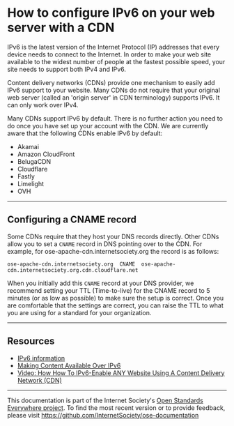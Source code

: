 # How to configure IPv6 on your web server with a CDN

IPv6 is the latest version of the Internet Protocol (IP) addresses that every device needs to connect to the Internet. In order to make your web site available to the widest number of people at the fastest possible speed, your site needs to support both IPv4 and IPv6.

Content delivery networks (CDNs) provide one mechanism to easily add IPv6 support to your website. Many CDNs do not require that your original web server (called an 'origin server' in CDN terminology) supports IPv6. It can only work over IPv4.

Many CDNs support IPv6 by default. There is no further action you need to do once you have set up your account with the CDN. We are currently aware that the following CDNs enable IPv6 by default:

* Akamai
* Amazon CloudFront
* BelugaCDN
* Cloudflare
* Fastly
* Limelight
* OVH

--------

## Configuring a CNAME record

Some CDNs require that they host your DNS records directly. Other CDNs allow you to set a `CNAME` record in DNS pointing over to the CDN. For example, for ose-apache-cdn.internetsociety.org the record is as follows:
 
```
ose-apache-cdn.internetsociety.org  CNAME  ose-apache-cdn.internetsociety.org.cdn.cloudflare.net
```

When you initially add this `CNAME` record at your DNS provider, we recommend setting your TTL (Time-to-live) for the CNAME record to 5 minutes (or as low as possible) to make sure the setup is correct. Once you are comfortable that the settings are correct, you can raise the TTL to what you are using for a standard for your organization.

--------

## Resources

* [IPv6 information](https://www.internetsociety.org/deploy360/ipv6/)
* [Making Content Available Over IPv6](https://www.internetsociety.org/resources/deploy360/2013/making-content-available-over-ipv6/)
* [Video: How How To IPv6-Enable ANY Website Using A Content Delivery Network (CDN)](https://www.internetsociety.org/blog/2012/05/video-how-to-ipv6-enable-any-website-using-a-cdn/)
--------


This documentation is part of the Internet Society's [Open Standards Everywhere project](https://www.internetsociety.org/ose/).
To find the most recent version or to provide feedback, please visit https://github.com/InternetSociety/ose-documentation